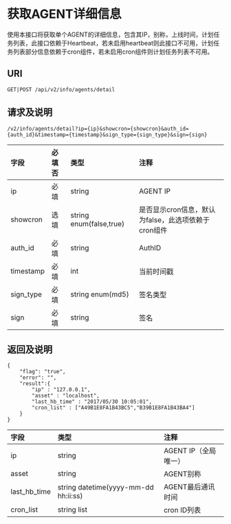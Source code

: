 # 获取AGENT详细信息

使用本接口将获取单个AGENT的详细信息，包含其IP，别称，上线时间，计划任务列表，此接口依赖于Heartbeat，若未启用heartbeat则此接口不可用，计划任务列表部分信息依赖于cron组件，若未启用cron组件则计划任务列表不可用。

## URI

```
GET|POST /api/v2/info/agents/detail
```

## 请求及说明

```
/v2/info/agents/detail?ip={ip}&showcron={showcron}&auth_id={auth_id}&timestamp={timestamp}&sign_type={sign_type}&sign={sign}
```

| **字段** | **必填否** | **类型** | **注释** |
| :--- | :--- | :--- | :--- |
| ip | 必填 | string | AGENT IP |
| showcron | 选填 | string enum\(false,true\) | 是否显示cron信息，默认为false，此选项依赖于cron组件 |
| auth\_id | 必填 | string | AuthID |
| timestamp | 必填 | int | 当前时间戳 |
| sign\_type | 必填 | string enum\(md5\) | 签名类型 |
| sign | 必填 | string | 签名 |

## 返回及说明

```
{  
    "flag": "true",
    "error": "",
    "result":{
        "ip" : "127.0.0.1",
        "asset" : "localhost",
        "last_hb_time" : "2017/05/30 10:05:01",
        "cron_list" : ["A49B1E8FA1B43BC5","B39B1E8FA1B43BA4"]
    }
}
```

| **字段** | **类型** | **注释** |
| :--- | :--- | :--- |
| ip | string | AGENT IP（全局唯一） |
| asset | string | AGENT别称 |
| last\_hb\_time | string datetime\(yyyy-mm-dd hh:ii:ss\) | AGENT最后通讯时间 |
| cron\_list | string list | cron ID列表 |




